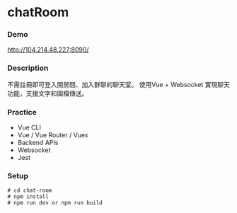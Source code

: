 # chatRoom

### Demo
http://104.214.48.227:8090/

### Description
不需註冊即可登入開房間、加入群聊的聊天室。
使用Vue + Websocket 實現聊天功能，支援文字和圖檔傳送。

### Practice
* Vue CLI
* Vue / Vue Router / Vuex
* Backend APIs
* Websocket
* Jest

### Setup
```javascript=
# cd chat-room
# npm install
# npm run dev or npm run build
```